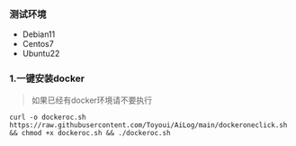 ### 测试环境
- Debian11
- Centos7
- Ubuntu22
### 1.一键安装docker
> 如果已经有docker环境请不要执行
```shell
curl -o dockeroc.sh https://raw.githubusercontent.com/Toyoui/AiLog/main/dockeroneclick.sh && chmod +x dockeroc.sh && ./dockeroc.sh
```
